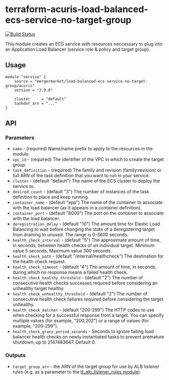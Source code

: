 # terraform-acuris-load-balanced-ecs-service-no-target-group

[![Build Status](https://travis-ci.org/mergermarket/terraform-acuris-load-balanced-ecs-service-no-target-group.svg?branch=master)](https://travis-ci.org/mergermarket/terraform-acuris-load-balanced-ecs-service-no-target-group)

This module creates an ECS service with resources neccessary to plug into an Application Load Balancer (service role & policy and target group).

## Usage

    module "service" {
        source = "mergermarket/load-balanced-ecs-service-no-target-group/acuris"
        version = "2.0.0"
        
        cluster     = "default"
        taskdef_arn = "..."
    }

## API

### Parameters

* `name` - (required) Name/name prefix to apply to the resources in the module.
* `vpc_id` - (required) The identifier of the VPC in which to create the target group.
* `task_definition` - (required) The family and revision (family:revision) or full ARN of the task definition that you want to run in your service.
* `cluster` - (default "default") The name of the ECS cluster to deploy the service to. 
* `desired_count` - (default "3") The number of instances of the task definition to place and keep running.
* `container_name` - (default "app") The name of the container to associate with the load balancer (as it appears in a container definition). 
* `container_port` - (default "8000") The port on the container to associate with the load balancer. 
* `deregistration_delay` - (default "10") The amount time for Elastic Load Balancing to wait before changing the state of a deregistering target from draining to unused. The range is 0-3600 seconds.
* `health_check_interval` - (default "5") The approximate amount of time, in seconds, between health checks of an individual target. Minimum value 5 seconds, Maximum value 300 seconds.
* `health_check_path` - (default "/internal/healthcheck") The destination for the health check request. 
* `health_check_timeout` - (default "4") The amount of time, in seconds, during which no response means a failed health check.
* `health_check_healthy_threshold` - (default "2") The number of consecutive health checks successes required before considering an unhealthy target healthy.
* `health_check_unhealthy_threshold` - (default "2") The number of consecutive health check failures required before considering the target unhealthy.
* `health_check_matcher` - (default "200-299") The HTTP codes to use when checking for a successful response from a target. You can specify multiple values (for example, "200,202") or a range of values (for example, "200-299").
* `health_check_grace_period_seconds` - Seconds to ignore failing load balancer health checks on newly instantiated tasks to prevent premature shutdown, up to 2147483647. Default 0.

### Outputs

* `target_group_arn` - the ARN of the target group for use by ALB listener rules (e.g. as a parameter to the [tf_alb_listener_rules module](https://github.com/mergermarket/tf_alb_listener_rules)).
